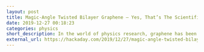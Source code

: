 ```yaml
---
layout: post
title: Magic-Angle Twisted Bilayer Graphene – Yes, That’s The Scientific Name
date: 2019-12-27 00:18:23
categories: physics
short_description: In the world of physics research, graphene has been gaining popularity as one of the most remarkable materials in the last 15 years.
external_url: https://hackaday.com/2019/12/27/magic-angle-twisted-bilayer-graphene-yes-thats-the-scientific-name/
---
```

